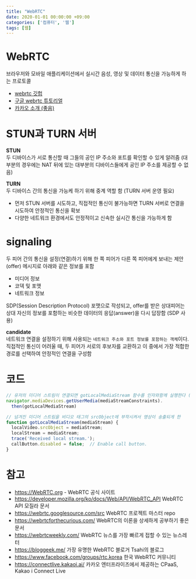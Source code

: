 ```yaml
---
title: "WebRTC"
date: 2020-01-01 00:00:00 +09:00
categories: ['컴퓨터', '웹']
tags: [웹]
---
```


# WebRTC
브라우저와 모바일 애플리케이션에서 실시간 음성, 영상 및 데이터 통신을 가능하게 하는 프로토콜
- [webrtc 깃헙](https://github.com/googlecodelabs/webrtc-web)
- [구글 webrtc 튜토리얼](https://codelabs.developers.google.com/codelabs/webrtc-web)
- [카카오 소개 (좋음)](https://tech.kakaoenterprise.com/121)


# STUN과 TURN 서버
**STUN**  
두 디바이스가 서로 통신할 때 그들의 공인 IP 주소와 포트를 확인할 수 있게 알려줌 (대부분의 경우에는 NAT 뒤에 있는 대부분의 디바이스들에게 공인 IP 주소를 제공할 수 없음)

**TURN**  
두 디바이스 간의 통신을 가능케 하기 위해 중계 역할 함 (TURN 서버 운영 필요)

- 먼저 STUN 서버를 시도하고, 직접적인 통신이 불가능하면 TURN 서버로 연결을 시도하여 안정적인 통신을 확보
- 다양한 네트워크 환경에서도 안정적이고 신속한 실시간 통신을 가능하게 함

# signaling
두 피어 간의 통신을 설정(연결)하기 위해 한 쪽 피어가 다른 쪽 피어에게 보내는 제안(offer) 메시지로 아래와 같은 정보를 포함
- 미디어 정보
- 코덱 및 포맷
- 네트워크 정보

SDP(Session Description Protocol) 포맷으로 작성되고, offer를 받은 상대피어는 상대 자신의 정보를 포함하는 비슷한 데이터의 응답(answer)을 다시 답장함 (SDP 사용)

**candidate**  
네트워크 연결을 설정하기 위해 사용되는 `네트워크 주소와 포트 정보를 포함하는 객체`이다. 직접적인 통신이 어려울 때, 두 피어가 서로의 후보자를 교환하고 이 중에서 가장 적합한 경로를 선택하여 안정적인 연결을 구성함


# 코드
```js
// 유저의 미디어 스트림이 연결되면 gotLocalMediaStream 함수를 인자와함께 실행한다 (딱 1번)
navigator.mediaDevices.getUserMedia(mediaStreamConstraints).
  then(gotLocalMediaStream)

// 넘겨진 미디어 스트림을 비디오 태그의 srcObject에 부착시켜서 영상이 송출되게 한
function gotLocalMediaStream(mediaStream) {
  localVideo.srcObject = mediaStream;
  localStream = mediaStream;
  trace('Received local stream.');
  callButton.disabled = false;  // Enable call button.
}
```


# 참고
- https://WebRTC.org - WebRTC 공식 사이트
- https://developer.mozilla.org/ko/docs/Web/API/WebRTC_API WebRTC API 모질라 문서
- https://webrtc.googlesource.com/src WebRTC 프로젝트 마스터 repo
- https://webrtcforthecurious.com/ WebRTC의 이론을 상세하게 공부하기 좋은 문서
- https://webrtcweekly.com/ WebRTC 뉴스를 가장 빠르게 접할 수 있는 뉴스레터
- https://bloggeek.me/ 가장 유명한 WebRTC 블로거 Tsahi의 블로그
- https://www.facebook.com/groups/rtc.korea 한국 WebRTC 커뮤니티
- https://connectlive.kakaoi.ai/ 카카오 엔터프라이즈에서 제공하는 CPaaS, Kakao i Connect Live